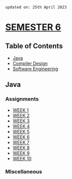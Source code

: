     updated on: 25th April 2023

# [SEMESTER 6](https://github.com/warmachine028/university-skills/tree/SEMESTER_6)

## Table of Contents

-   [Java](Java)
-   [Compiler Design](Compiler%20Design)
-   [Software Engineering](Software%20Engineering)

## Java

### Assignments

-   [WEEK 1](./Java/Assignments/WEEK1)
-   [WEEK 2](./Java/Assignments/WEEK2)
-   [WEEK 3](./Java/Assignments/WEEK3)
-   [WEEK 4](./Java/Assignments/WEEK4)
-   [WEEK 5](./Java/Assignments/WEEK5)
-   [WEEK 6](./Java/Assignments/WEEK6)
-   [WEEK 7](./Java/Assignments/WEEK7)
-   [WEEK 8](./Java/Assignments/WEEK8)
-   [WEEK 9](./Java/Assignments/WEEK9)
-   [WEEK 10](./Java/Assignments/WEEK10)

### Miscellaneous

<!-- 25/04/23 -->
